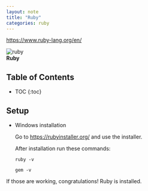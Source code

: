 ```yaml
---
layout: note
title: "Ruby"
categories: ruby
---
```


<https://www.ruby-lang.org/en/>

![ruby](https://www.ruby-lang.org/images/header-ruby-logo.png)<br>**Ruby**

## Table of Contents

- TOC
{:toc}

## Setup

- Windows installation

  Go to <https://rubyinstaller.org/> and use the installer.

  After installation run these commands:

  ```node
  ruby -v
  ```

  ```node
  gem -v
  ```

If those are working, congratulations! Ruby is installed.
